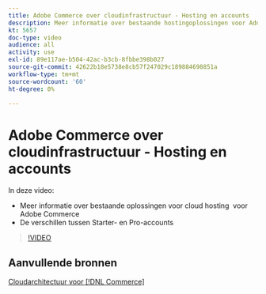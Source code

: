 ```yaml
---
title: Adobe Commerce over cloudinfrastructuur - Hosting en accounts
description: Meer informatie over bestaande hostingoplossingen voor Adobe Commerce ​. Begrijp verschillen tussen ​ Starter- en Pro-accounts.
kt: 5657
doc-type: video
audience: all
activity: use
exl-id: 89e117ae-b504-42ac-b3cb-8fbbe398b027
source-git-commit: 42622b18e5738e8cb57f247029c189884698851a
workflow-type: tm+mt
source-wordcount: '60'
ht-degree: 0%

---
```


# Adobe Commerce over cloudinfrastructuur - Hosting en accounts

In deze video:

- Meer informatie over bestaande oplossingen voor cloud hosting &#x200B; voor Adobe Commerce
- De verschillen tussen Starter- en Pro-accounts &#x200B;

>[!VIDEO](https://video.tv.adobe.com/v/35813?quality=12&learn=on)

## Aanvullende bronnen

[Cloudarchitectuur voor [!DNL Commerce]](https://devdocs.magento.com/cloud/architecture/cloud-architecture.html)
